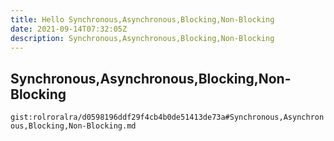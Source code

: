 ```yaml
---
title: Hello Synchronous,Asynchronous,Blocking,Non-Blocking
date: 2021-09-14T07:32:05Z
description: Synchronous,Asynchronous,Blocking,Non-Blocking
---
```


## Synchronous,Asynchronous,Blocking,Non-Blocking
`gist:rolroralra/d0598196ddf29f4cb4b0de51413de73a#Synchronous,Asynchronous,Blocking,Non-Blocking.md`

